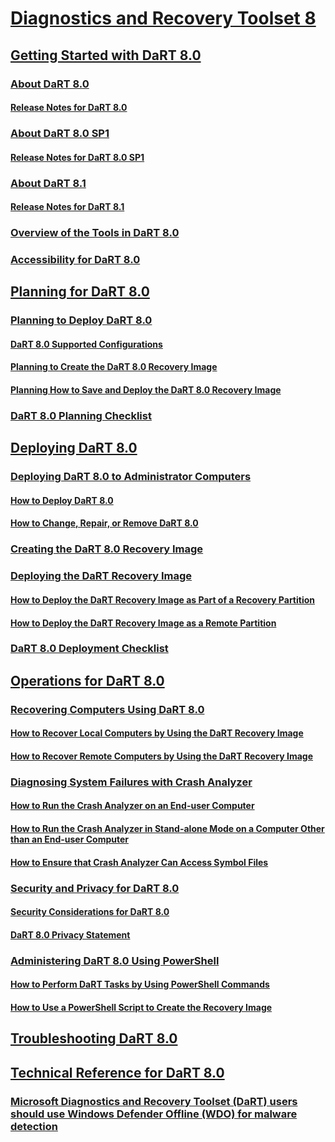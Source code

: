 # [Diagnostics and Recovery Toolset 8](index.md)
## [Getting Started with DaRT 8.0](getting-started-with-dart-80-dart-8.md)
### [About DaRT 8.0](about-dart-80-dart-8.md)
#### [Release Notes for DaRT 8.0](release-notes-for-dart-80--dart-8.md)
### [About DaRT 8.0 SP1](about-dart-80-sp1.md)
#### [Release Notes for DaRT 8.0 SP1](release-notes-for-dart-80-sp1.md)
### [About DaRT 8.1](about-dart-81.md)
#### [Release Notes for DaRT 8.1](release-notes-for-dart-81.md)
### [Overview of the Tools in DaRT 8.0](overview-of-the-tools-in-dart-80-dart-8.md)
### [Accessibility for DaRT 8.0](accessibility-for-dart-80-dart-8.md)
## [Planning for DaRT 8.0](planning-for-dart-80-dart-8.md)
### [Planning to Deploy DaRT 8.0](planning-to-deploy-dart-80-dart-8.md)
#### [DaRT 8.0 Supported Configurations](dart-80-supported-configurations-dart-8.md)
#### [Planning to Create the DaRT 8.0 Recovery Image](planning-to-create-the-dart-80-recovery-image-dart-8.md)
#### [Planning How to Save and Deploy the DaRT 8.0 Recovery Image](planning-how-to-save-and-deploy-the-dart-80-recovery-image-dart-8.md)
### [DaRT 8.0 Planning Checklist](dart-80-planning-checklist-dart-8.md)
## [Deploying DaRT 8.0](deploying-dart-80-dart-8.md)
### [Deploying DaRT 8.0 to Administrator Computers](deploying-dart-80-to-administrator-computers-dart-8.md)
#### [How to Deploy DaRT 8.0](how-to-deploy-dart-80-dart-8.md)
#### [How to Change, Repair, or Remove DaRT 8.0](how-to-change-repair-or-remove-dart-80-dart-8.md)
### [Creating the DaRT 8.0 Recovery Image](creating-the-dart-80-recovery-image-dart-8.md)
### [Deploying the DaRT Recovery Image](deploying-the-dart-recovery-image-dart-8.md)
#### [How to Deploy the DaRT Recovery Image as Part of a Recovery Partition](how-to-deploy-the-dart-recovery-image-as-part-of-a-recovery-partition-dart-8.md)
#### [How to Deploy the DaRT Recovery Image as a Remote Partition](how-to-deploy-the-dart-recovery-image-as-a-remote-partition-dart-8.md)
### [DaRT 8.0 Deployment Checklist](dart-80-deployment-checklist-dart-8.md)
## [Operations for DaRT 8.0](operations-for-dart-80-dart-8.md)
### [Recovering Computers Using DaRT 8.0](recovering-computers-using-dart-80-dart-8.md)
#### [How to Recover Local Computers by Using the DaRT Recovery Image](how-to-recover-local-computers-by-using-the-dart-recovery-image-dart-8.md)
#### [How to Recover Remote Computers by Using the DaRT Recovery Image](how-to-recover-remote-computers-by-using-the-dart-recovery-image-dart-8.md)
### [Diagnosing System Failures with Crash Analyzer](diagnosing-system-failures-with-crash-analyzer--dart-8.md)
#### [How to Run the Crash Analyzer on an End-user Computer](how-to-run-the-crash-analyzer-on-an-end-user-computer-dart-8.md)
#### [How to Run the Crash Analyzer in Stand-alone Mode on a Computer Other than an End-user Computer](how-to-run-the-crash-analyzer-in-stand-alone-mode-on-a-computer-other-than-an-end-user-computer-dart-8.md)
#### [How to Ensure that Crash Analyzer Can Access Symbol Files](how-to-ensure-that-crash-analyzer-can-access-symbol-files.md)
### [Security and Privacy for DaRT 8.0](security-and-privacy-for-dart-80-dart-8.md)
#### [Security Considerations for DaRT 8.0](security-considerations-for-dart-80--dart-8.md)
#### [DaRT 8.0 Privacy Statement](dart-80-privacy-statement-dart-8.md)
### [Administering DaRT 8.0 Using PowerShell](administering-dart-80-using-powershell-dart-8.md)
#### [How to Perform DaRT Tasks by Using PowerShell Commands](how-to-perform-dart-tasks-by-using-powershell-commands-dart-8.md)
#### [How to Use a PowerShell Script to Create the Recovery Image](how-to-use-a-powershell-script-to-create-the-recovery-image-dart-8.md)
## [Troubleshooting DaRT 8.0](troubleshooting-dart-80-dart-8.md)
## [Technical Reference for DaRT 8.0](technical-reference-for-dart-80-new-ia.md)
### [Microsoft Diagnostics and Recovery Toolset (DaRT) users should use Windows Defender Offline (WDO) for malware detection](microsoft-diagnostics-and-recovery-toolset--dart--users-should-use-windows-defender-offline--wdo--for-malware-detection.md)

